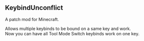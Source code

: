 ## KeybindUnconflict
A patch mod for Minecraft.

Allows multiple keybinds to be bound on a same key and work.  
Now you can have all Tool Mode Switch keybinds work on one key.  
